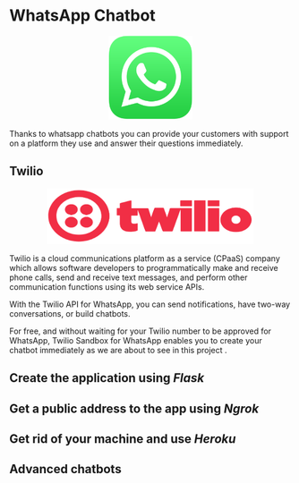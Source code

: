 # WhatsApp Chatbot

<p align="center">
<img src="./images/whatsapp.png" alt="twilio" width="150" height="150">
</p>

Thanks to whatsapp chatbots you can provide your customers with support on a platform they use and answer their questions immediately.

## Twilio

<p align="center">
<img src="./images/twilio.png" alt="twilio" width="370" height="100">
</p>

Twilio is a cloud communications platform as a service (CPaaS) company which allows software developers to programmatically make and receive phone calls, send and receive text messages, and perform other communication functions using its web service APIs.

With the Twilio API for WhatsApp, you can send notifications, have two-way conversations, or build chatbots. 

For free, and without waiting for your Twilio number to be approved for WhatsApp, Twilio Sandbox for WhatsApp enables you to create your chatbot immediately as we are about to see in this project .

## Create the application using _Flask_


## Get a public address to the app using _Ngrok_


## Get rid of your machine and use _Heroku_


## Advanced chatbots
